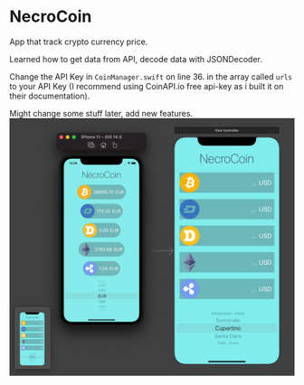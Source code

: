 # NecroCoin
App that track crypto currency price.

Learned how to get data from API, decode data with JSONDecoder.

Change the API Key in `CoinManager.swift` on line 36. in the array called `urls` to your API Key (I recommend using CoinAPI.io free api-key as i built it on their documentation).

Might change some stuff later, add new features.
![Showcase](https://raw.githubusercontent.com/qNecro/NecroCoin/main/preview.png)
